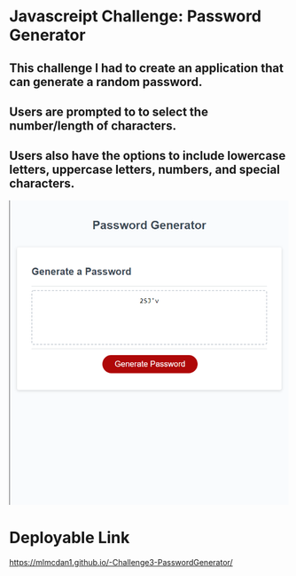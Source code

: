 # Javascreipt Challenge: Password Generator

## This challenge I had to create an application that can generate a random password. 
## Users are prompted to to select the number/length of characters. 
## Users also have the options to include lowercase letters, uppercase letters, numbers, and special characters. 

![PasswordGeneratorScreenshot](./IMG/PswdGenerator.png)

# Deployable Link
https://mlmcdan1.github.io/-Challenge3-PasswordGenerator/
